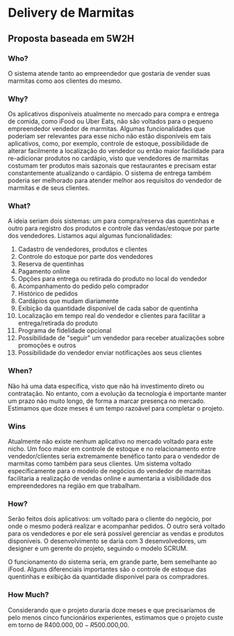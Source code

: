 # Delivery de Marmitas
## Proposta baseada em 5W2H

### Who?
O sistema atende tanto ao empreendedor que gostaria de vender suas marmitas como aos clientes do mesmo.

### Why?
Os aplicativos disponíveis atualmente no mercado para compra e entrega de comida, como iFood ou Uber Eats, não são voltados para o pequeno empreendedor vendedor de marmitas. Algumas funcionalidades que poderiam ser relevantes para esse nicho não estão disponíveis em tais aplicativos, como, por exemplo, controle de estoque, possibilidade de alterar facilmente a localização do vendedor ou então maior facilidade para re-adicionar produtos no cardápio, visto que vendedores de marmitas costumam ter produtos mais sazonais que restaurantes e precisam estar constantemente atualizando o cardápio. O sistema de entrega também poderia ser melhorado para atender melhor aos requisitos do vendedor de marmitas e de seus clientes.

### What?
A ideia seriam dois sistemas: um para compra/reserva das quentinhas e outro para registro dos produtos e controle das vendas/estoque por parte dos vendedores. Listamos aqui algumas funcionalidades:
1. Cadastro de vendedores, produtos e clientes
2. Controle do estoque por parte dos vendedores
3. Reserva de quentinhas
4. Pagamento online
5. Opções para entrega ou retirada do produto no local do vendedor
6. Acompanhamento do pedido pelo comprador
7. Histórico de pedidos
8. Cardápios que mudam diariamente
9. Exibição da quantidade disponível de cada sabor de quentinha
10. Localização em tempo real do vendedor e clientes para facilitar a entrega/retirada do produto
11. Programa de fidelidade opcional
12. Possibilidade de "seguir" um vendedor para receber atualizações sobre promoções e outros
13. Possibilidade do vendedor enviar notificações aos seus clientes 

### When?
Não há uma data específica, visto que não há investimento direto ou contratação. No entanto, com a evolução da tecnologia é importante manter um prazo não muito longo, de forma a marcar presença no mercado. Estimamos que doze meses é um tempo razoável para completar o projeto.

### Wins
Atualmente não existe nenhum aplicativo no mercado voltado para este nicho. Um foco maior em controle de estoque e no relacionamento entre vendedor/clientes seria extremamente benéfico tanto para o vendedor de marmitas como também para seus clientes. Um sistema voltado especificamente para o modelo de negócios do vendedor de marmitas facilitaria a realização de vendas online e aumentaria a visibilidade dos empreendedores na região em que trabalham.

### How?
Serão feitos dois aplicativos: um voltado para o cliente do negócio, por onde o mesmo poderá realizar e acompanhar pedidos. O outro será voltado para os vendedores e por ele será possível gerenciar as vendas e produtos disponíveis. O desenvolvimento se daria com 3 desenvolvedores, um designer e um gerente do projeto, seguindo o modelo SCRUM.

O funcionamento do sistema seria, em grande parte, bem semelhante ao iFood. Alguns diferenciais importantes são o controle de estoque das quentinhas e exibição da quantidade disponível para os compradores.

### How Much?
Considerando que o projeto duraria doze meses e que precisaríamos de pelo menos cinco funcionários experientes, estimamos que o projeto custe em torno de R$400.000,00 - R$500.000,00.
